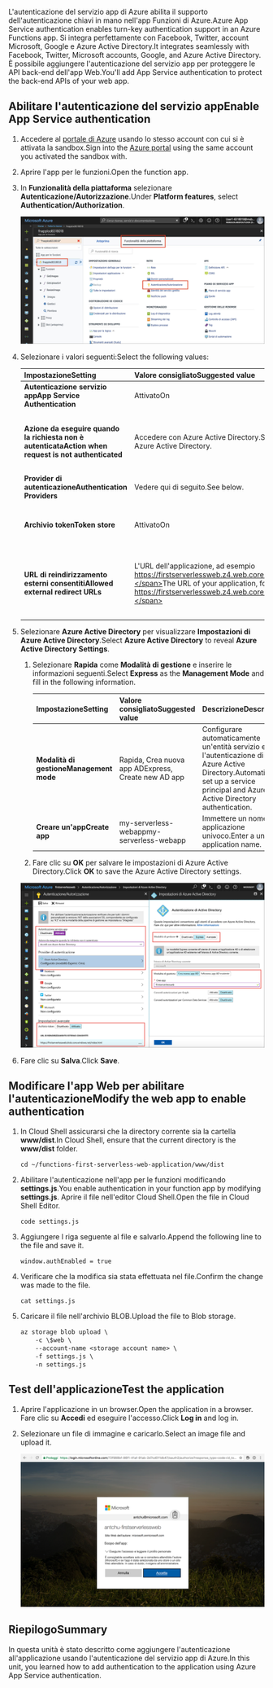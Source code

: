<span data-ttu-id="6b6c4-101">L'autenticazione del servizio app di Azure abilita il supporto dell'autenticazione chiavi in mano nell'app Funzioni di Azure.</span><span class="sxs-lookup"><span data-stu-id="6b6c4-101">Azure App Service authentication enables turn-key authentication support in an Azure Functions app.</span></span> <span data-ttu-id="6b6c4-102">Si integra perfettamente con Facebook, Twitter, account Microsoft, Google e Azure Active Directory.</span><span class="sxs-lookup"><span data-stu-id="6b6c4-102">It integrates seamlessly with Facebook, Twitter, Microsoft accounts, Google, and Azure Active Directory.</span></span> <span data-ttu-id="6b6c4-103">È possibile aggiungere l'autenticazione del servizio app per proteggere le API back-end dell'app Web.</span><span class="sxs-lookup"><span data-stu-id="6b6c4-103">You'll add App Service authentication to protect the back-end APIs of your web app.</span></span>

## <a name="enable-app-service-authentication"></a><span data-ttu-id="6b6c4-104">Abilitare l'autenticazione del servizio app</span><span class="sxs-lookup"><span data-stu-id="6b6c4-104">Enable App Service authentication</span></span>

1. <span data-ttu-id="6b6c4-105">Accedere al [portale di Azure](https://portal.azure.com/triplecrownlabs.onmicrosoft.com?azure-portal=true) usando lo stesso account con cui si è attivata la sandbox.</span><span class="sxs-lookup"><span data-stu-id="6b6c4-105">Sign into the [Azure portal](https://portal.azure.com/triplecrownlabs.onmicrosoft.com?azure-portal=true) using the same account you activated the sandbox with.</span></span>

1. <span data-ttu-id="6b6c4-106">Aprire l'app per le funzioni.</span><span class="sxs-lookup"><span data-stu-id="6b6c4-106">Open the function app.</span></span>

1. <span data-ttu-id="6b6c4-107">In **Funzionalità della piattaforma** selezionare **Autenticazione/Autorizzazione**.</span><span class="sxs-lookup"><span data-stu-id="6b6c4-107">Under **Platform features**, select **Authentication/Authorization**.</span></span>

    ![Selezionare Autenticazione e Autorizzazione](../media/6-authorization.jpg)

1. <span data-ttu-id="6b6c4-109">Selezionare i valori seguenti:</span><span class="sxs-lookup"><span data-stu-id="6b6c4-109">Select the following values:</span></span>

    | <span data-ttu-id="6b6c4-110">Impostazione</span><span class="sxs-lookup"><span data-stu-id="6b6c4-110">Setting</span></span>      |  <span data-ttu-id="6b6c4-111">Valore consigliato</span><span class="sxs-lookup"><span data-stu-id="6b6c4-111">Suggested value</span></span>   | <span data-ttu-id="6b6c4-112">Descrizione</span><span class="sxs-lookup"><span data-stu-id="6b6c4-112">Description</span></span>                                        |
    | --- | --- | ---|
    | <span data-ttu-id="6b6c4-113">**Autenticazione servizio app**</span><span class="sxs-lookup"><span data-stu-id="6b6c4-113">**App Service Authentication**</span></span> | <span data-ttu-id="6b6c4-114">Attivato</span><span class="sxs-lookup"><span data-stu-id="6b6c4-114">On</span></span> | <span data-ttu-id="6b6c4-115">Abilitare l'autenticazione.</span><span class="sxs-lookup"><span data-stu-id="6b6c4-115">Enable authentication.</span></span> |
    | <span data-ttu-id="6b6c4-116">**Azione da eseguire quando la richiesta non è autenticata**</span><span class="sxs-lookup"><span data-stu-id="6b6c4-116">**Action when request is not authenticated**</span></span> | <span data-ttu-id="6b6c4-117">Accedere con Azure Active Directory.</span><span class="sxs-lookup"><span data-stu-id="6b6c4-117">Sign in with Azure Active Directory.</span></span> | <span data-ttu-id="6b6c4-118">Selezionare un metodo di autenticazione configurato (vedere qui di seguito).</span><span class="sxs-lookup"><span data-stu-id="6b6c4-118">Select a configured authentication method (See below).</span></span> |
    | <span data-ttu-id="6b6c4-119">**Provider di autenticazione**</span><span class="sxs-lookup"><span data-stu-id="6b6c4-119">**Authentication Providers**</span></span> | <span data-ttu-id="6b6c4-120">Vedere qui di seguito.</span><span class="sxs-lookup"><span data-stu-id="6b6c4-120">See below.</span></span> | <span data-ttu-id="6b6c4-121">Vedere qui di seguito.</span><span class="sxs-lookup"><span data-stu-id="6b6c4-121">See below.</span></span> |
    | <span data-ttu-id="6b6c4-122">**Archivio token**</span><span class="sxs-lookup"><span data-stu-id="6b6c4-122">**Token store**</span></span> | <span data-ttu-id="6b6c4-123">Attivato</span><span class="sxs-lookup"><span data-stu-id="6b6c4-123">On</span></span> | <span data-ttu-id="6b6c4-124">Consente al servizio app di archiviare e gestire i token.</span><span class="sxs-lookup"><span data-stu-id="6b6c4-124">Allow App Service to store and manage tokens.</span></span> |
    | <span data-ttu-id="6b6c4-125">**URL di reindirizzamento esterni consentiti**</span><span class="sxs-lookup"><span data-stu-id="6b6c4-125">**Allowed external redirect URLs**</span></span> | <span data-ttu-id="6b6c4-126">L'URL dell'applicazione, ad esempio https://firstserverlessweb.z4.web.core.windows.net/.</span><span class="sxs-lookup"><span data-stu-id="6b6c4-126">The URL of your application, for example https://firstserverlessweb.z4.web.core.windows.net/.</span></span> | <span data-ttu-id="6b6c4-127">URL a cui può essere reindirizzato il servizio app dopo l'autenticazione di un utente.</span><span class="sxs-lookup"><span data-stu-id="6b6c4-127">URLs that App Service is allowed to redirect to, after a user is authenticated.</span></span> |

1. <span data-ttu-id="6b6c4-128">Selezionare **Azure Active Directory** per visualizzare **Impostazioni di Azure Active Directory**.</span><span class="sxs-lookup"><span data-stu-id="6b6c4-128">Select **Azure Active Directory** to reveal **Azure Active Directory Settings**.</span></span>

    1. <span data-ttu-id="6b6c4-129">Selezionare **Rapida** come **Modalità di gestione** e inserire le informazioni seguenti.</span><span class="sxs-lookup"><span data-stu-id="6b6c4-129">Select **Express** as the **Management Mode** and fill in the following information.</span></span>

        | <span data-ttu-id="6b6c4-130">Impostazione</span><span class="sxs-lookup"><span data-stu-id="6b6c4-130">Setting</span></span>      |  <span data-ttu-id="6b6c4-131">Valore consigliato</span><span class="sxs-lookup"><span data-stu-id="6b6c4-131">Suggested value</span></span>   | <span data-ttu-id="6b6c4-132">Descrizione</span><span class="sxs-lookup"><span data-stu-id="6b6c4-132">Description</span></span>                                        |
        | --- | --- | ---|
        | <span data-ttu-id="6b6c4-133">**Modalità di gestione**</span><span class="sxs-lookup"><span data-stu-id="6b6c4-133">**Management mode**</span></span> | <span data-ttu-id="6b6c4-134">Rapida, Crea nuova app AD</span><span class="sxs-lookup"><span data-stu-id="6b6c4-134">Express, Create new AD app</span></span> | <span data-ttu-id="6b6c4-135">Configurare automaticamente un'entità servizio e l'autenticazione di Azure Active Directory.</span><span class="sxs-lookup"><span data-stu-id="6b6c4-135">Automatically set up a service principal and Azure Active Directory authentication.</span></span> |
        | <span data-ttu-id="6b6c4-136">**Creare un'app**</span><span class="sxs-lookup"><span data-stu-id="6b6c4-136">**Create app**</span></span> | <span data-ttu-id="6b6c4-137">my-serverless-webapp</span><span class="sxs-lookup"><span data-stu-id="6b6c4-137">my-serverless-webapp</span></span> | <span data-ttu-id="6b6c4-138">Immettere un nome applicazione univoco.</span><span class="sxs-lookup"><span data-stu-id="6b6c4-138">Enter a unique application name.</span></span> |

    1. <span data-ttu-id="6b6c4-139">Fare clic su **OK** per salvare le impostazioni di Azure Active Directory.</span><span class="sxs-lookup"><span data-stu-id="6b6c4-139">Click **OK** to save the Azure Active Directory settings.</span></span>

    ![Impostazioni di Autenticazione, Autorizzazione e Azure Active Directory](../media/6-create-aad.png)

1. <span data-ttu-id="6b6c4-141">Fare clic su **Salva**.</span><span class="sxs-lookup"><span data-stu-id="6b6c4-141">Click **Save**.</span></span>

## <a name="modify-the-web-app-to-enable-authentication"></a><span data-ttu-id="6b6c4-142">Modificare l'app Web per abilitare l'autenticazione</span><span class="sxs-lookup"><span data-stu-id="6b6c4-142">Modify the web app to enable authentication</span></span>

1. <span data-ttu-id="6b6c4-143">In Cloud Shell assicurarsi che la directory corrente sia la cartella **www/dist**.</span><span class="sxs-lookup"><span data-stu-id="6b6c4-143">In Cloud Shell, ensure that the current directory is the **www/dist** folder.</span></span>

    ```azurecli
    cd ~/functions-first-serverless-web-application/www/dist
    ```

1. <span data-ttu-id="6b6c4-144">Abilitare l'autenticazione nell'app per le funzioni modificando **settings.js**.</span><span class="sxs-lookup"><span data-stu-id="6b6c4-144">You enable authentication in your function app by modifying **settings.js**.</span></span> <span data-ttu-id="6b6c4-145">Aprire il file nell'editor Cloud Shell.</span><span class="sxs-lookup"><span data-stu-id="6b6c4-145">Open the file in Cloud Shell Editor.</span></span>

    ```azurecli
    code settings.js
    ```

1. <span data-ttu-id="6b6c4-146">Aggiungere l riga seguente al file e salvarlo.</span><span class="sxs-lookup"><span data-stu-id="6b6c4-146">Append the following line to the file and save it.</span></span>

    ```azurecli
    window.authEnabled = true
    ```

1. <span data-ttu-id="6b6c4-147">Verificare che la modifica sia stata effettuata nel file.</span><span class="sxs-lookup"><span data-stu-id="6b6c4-147">Confirm the change was made to the file.</span></span>

    ```azurecli
    cat settings.js
    ```

1. <span data-ttu-id="6b6c4-148">Caricare il file nell'archivio BLOB.</span><span class="sxs-lookup"><span data-stu-id="6b6c4-148">Upload the file to Blob storage.</span></span>

    ```azurecli
    az storage blob upload \
        -c \$web \
        --account-name <storage account name> \
        -f settings.js \
        -n settings.js
    ```

## <a name="test-the-application"></a><span data-ttu-id="6b6c4-149">Test dell'applicazione</span><span class="sxs-lookup"><span data-stu-id="6b6c4-149">Test the application</span></span>

1. <span data-ttu-id="6b6c4-150">Aprire l'applicazione in un browser.</span><span class="sxs-lookup"><span data-stu-id="6b6c4-150">Open the application in a browser.</span></span> <span data-ttu-id="6b6c4-151">Fare clic su **Accedi** ed eseguire l'accesso.</span><span class="sxs-lookup"><span data-stu-id="6b6c4-151">Click **Log in** and log in.</span></span>

1. <span data-ttu-id="6b6c4-152">Selezionare un file di immagine e caricarlo.</span><span class="sxs-lookup"><span data-stu-id="6b6c4-152">Select an image file and upload it.</span></span>

    ![Pagina di accesso](../media/6-aad-auth.png)

## <a name="summary"></a><span data-ttu-id="6b6c4-154">Riepilogo</span><span class="sxs-lookup"><span data-stu-id="6b6c4-154">Summary</span></span>

<span data-ttu-id="6b6c4-155">In questa unità è stato descritto come aggiungere l'autenticazione all'applicazione usando l'autenticazione del servizio app di Azure.</span><span class="sxs-lookup"><span data-stu-id="6b6c4-155">In this unit, you learned how to add authentication to the application using Azure App Service authentication.</span></span>